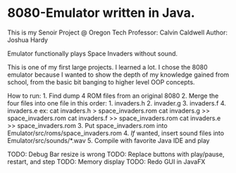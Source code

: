 # 8080-Emulator written in Java.
This is my Senoir Project @ Oregon Tech
Professor: Calvin Caldwell
Author: Joshua Hardy

Emulator functionally plays Space Invaders without sound.

This is one of my first large projects. I learned a lot.
I chose the 8080 emulator because I wanted to show the depth
of my knowledge gained from school, from the basic bit
banging to higher level OOP concepts.

How to run:
    1. Find dump 4 ROM files from an original 8080
    2. Merge the four files into one file in this order:
        1. invaders.h
        2. invader.g
        3. invaders.f
        4. invaders.e
	ex: cat invaders.h > space_invaders.rom
	    cat invaders.g >> space_invaders.rom
	    cat invaders.f >> space_invaders.rom
	    cat invaders.e >> space_invaders.rom
    3. Put space_invaders.rom into Emulator/src/roms/space_invaders.rom
    4. *If* wanted, insert sound files into Emulator/src/sounds/*.wav
    5. Compile with favorite Java IDE and play

TODO: Debug Bar resize is wrong
TODO: Replace buttons with play/pause, restart, and step
TODO: Memory display
TODO: Redo GUI in JavaFX